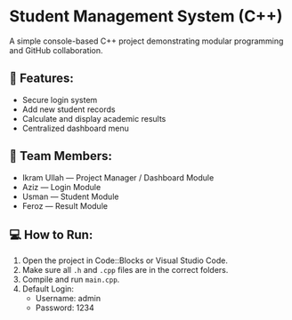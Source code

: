 # Student Management System (C++)

A simple console-based C++ project demonstrating modular programming and GitHub collaboration.

## 🧩 Features:
- Secure login system
- Add new student records
- Calculate and display academic results
- Centralized dashboard menu

## 👥 Team Members:
- Ikram Ullah — Project Manager / Dashboard Module
- Aziz — Login Module
- Usman — Student Module
- Feroz — Result Module

## 💻 How to Run:
1. Open the project in Code::Blocks or Visual Studio Code.
2. Make sure all `.h` and `.cpp` files are in the correct folders.
3. Compile and run `main.cpp`.
4. Default Login:
   - Username: admin
   - Password: 1234
